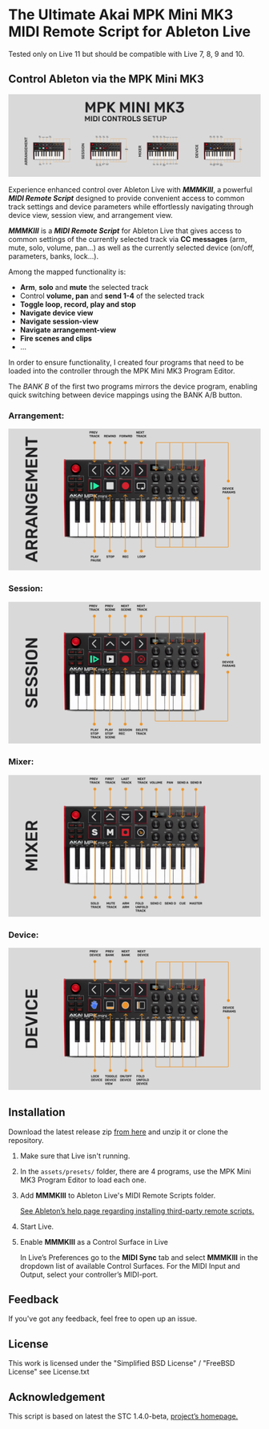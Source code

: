 # The Ultimate Akai MPK Mini MK3 MIDI Remote Script for Ableton Live

Tested only on Live 11 but should be compatible with Live 7, 8, 9 and 10.

## Control Ableton via the MPK Mini MK3

![MMMKIII Setup](assets/images/MMMKIII.png)

Experience enhanced control over Ableton Live with ***MMMKIII***, a powerful ***MIDI Remote Script*** designed to provide convenient access to common track settings and device parameters while effortlessly navigating through device view, session view, and arrangement view.


***MMMKIII*** is a ***MIDI Remote Script*** for Ableton Live that gives access to common settings of the currently selected track via **CC messages** (arm, mute, solo, volume, pan…) as well as the currently selected device (on/off, parameters, banks, lock…).

Among the mapped functionality is:

*	**Arm**, **solo** and **mute** the selected track
*	Control **volume, pan** and **send 1-4** of the selected track
*	**Toggle loop, record, play and stop**
*	**Navigate device view**
*	**Navigate session-view**
*	**Navigate arrangement-view** 
*	**Fire scenes and clips**
*	…

In order to ensure functionality, I created four programs that need to be loaded into the controller through the MPK Mini MK3 Program Editor.


The *BANK B* of the first two programs mirrors the device program, enabling quick switching between device mappings using the BANK A/B button.

### Arrangement:
![Arragenement Setup](assets/images/ARRANGEMENT%20SETUP.png)

### Session:
![image description](assets/images/SESSION%20SETUP.png)

### Mixer:
![image description](assets/images/MIXER%20SETUP.png)

### Device:
![image description](assets/images/DEVICE%20SETUP.png)



## Installation


Download the latest release zip [from here](https://github.com/SlyBouhafs/MMMKIII/releases/latest) and unzip it or clone the repository.

1.	Make sure that Live isn't running.
2.	In the `assets/presets/` folder, there are 4 programs, use the MPK Mini MK3 Program Editor to load each one.
3.	Add **MMMKIII** to Ableton Live's MIDI Remote Scripts folder.

	[See Ableton’s help page regarding installing third-party remote scripts.](https://help.ableton.com/hc/en-us/articles/209072009-Installing-third-party-remote-scripts)

4.	Start Live.
5.	Enable **MMMKIII** as a Control Surface in Live

	In Live’s Preferences go to the **MIDI Sync** tab and select **MMMKIII** in the dropdown list of available Control Surfaces. For the MIDI Input and Output, select your controller’s MIDI-port.
	

## Feedback

If you've got any feedback, feel free to open up an issue.

## License

This work is licensed under the "Simplified BSD License" / "FreeBSD License"
see License.txt


## Acknowledgement

This script is based on latest the STC 1.4.0-beta, [project’s homepage.](http://stc.wiffbi.com/)